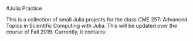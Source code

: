 #Julia Practice






This is a collection of small Julia projects for the class CME 257: Advanced Topics in Scientific Computing with Julia. This will be updated over the course of Fall 2019. Currently, it contains:






  



